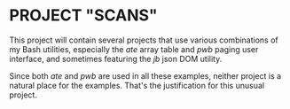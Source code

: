 # PROJECT "SCANS"

This project will contain several projects that use various
combinations of my Bash utilities, especially the *ate* array table
and *pwb* paging user interface, and sometimes featuring the
*jb* json DOM utility.

Since both *ate* and *pwb* are used in all these examples, neither
project is a natural place for the examples.  That's the
justification for this unusual project.
